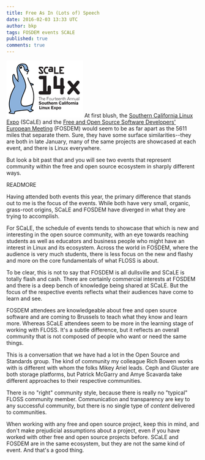 ```yaml
---
title: Free As In (Lots of) Speech
date: 2016-02-03 13:33 UTC
author: bkp
tags: FOSDEM events SCALE
published: true
comments: true
---
```

![scale14x logo](/images/blog/scale14x.png) At first blush, the [Southern California Linux Expo](https://www.socallinuxexpo.org/scale/14x) (SCaLE) and the
[Free and Open Source Software Developers' European Meeting](https://fosdem.org/2016/) (FOSDEM) would seem to be as far apart as the 5611 miles that separate them. Sure, they have some surface similarities--they are both in late January, many of the same projects are showcased at each event, and there is Linux everywhere.

But look a bit past that and you will see two events that represent community within the free and open source ecosystem in sharply different ways.

READMORE

Having attended both events this year, the primary difference that stands out to me is the focus of the events. While both have very small, organic, grass-root origins, SCaLE and FOSDEM have diverged in what they are trying to accomplish.

For SCaLE, the schedule of events tends to showcase that which is new and interesting in the open source community, with an eye towards reaching students as well as educators and business people who might have an interest in Linux and its ecosystem. Across the world in FOSDEM, where the audience is very much students, there is less focus on the new and flashy and more on the core fundamentals of what FLOSS is about.

To be clear, this is not to say that FOSDEM is all dullsville and SCaLE is totally flash and cash. There are certainly commercial interests at FOSDEM and there is a deep bench of knowledge being shared at SCaLE. But the focus of the respective events reflects what their audiences have come to learn and see.

FOSDEM attendees are knowledgeable about free and open source software and are coming to Brussels to teach what they know and learn more. Whereas SCaLE attendees seem to be more in the learning stage of working with FLOSS. It's a subtle difference, but it reflects an overall community that is not composed of people who want or need the same things.

This is a conversation that we have had a lot in the Open Source and Standards group. The kind of community my colleague Rich Bowen works with is different with whom the folks Mikey Ariel leads. Ceph and Gluster are both storage platforms, but Patrick McGarry and Amye Scavarda take different approaches to their respective communities.

There is no "right" community style, because there is really no "typical" FLOSS community member. Communication and transparency are key to any successful community, but there is no single type of _content_ delivered to communities.

When working with any free and open source project, keep this in mind, and don't make prejudicial assumptions about a project, even if you have worked with other free and open source projects before. SCaLE and FOSDEM are in the same ecosystem, but they are not the same kind of event. And that's a good thing.
